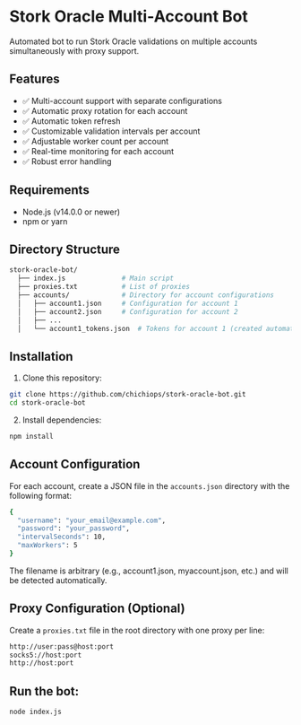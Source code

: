 # Stork Oracle Multi-Account Bot

Automated bot to run Stork Oracle validations on multiple accounts simultaneously with proxy support.

## Features

- ✅ Multi-account support with separate configurations
- ✅ Automatic proxy rotation for each account
- ✅ Automatic token refresh
- ✅ Customizable validation intervals per account
- ✅ Adjustable worker count per account
- ✅ Real-time monitoring for each account
- ✅ Robust error handling

## Requirements

- Node.js (v14.0.0 or newer)
- npm or yarn

## Directory Structure
```bash
stork-oracle-bot/
  ├── index.js              # Main script
  ├── proxies.txt           # List of proxies
  ├── accounts/             # Directory for account configurations
  │   ├── account1.json     # Configuration for account 1
  │   ├── account2.json     # Configuration for account 2
  │   ├── ...
  │   └── account1_tokens.json  # Tokens for account 1 (created automatically)
```
## Installation

1. Clone this repository:
```bash
git clone https://github.com/chichiops/stork-oracle-bot.git
cd stork-oracle-bot
```
2. Install dependencies:
```bash
npm install
```
## Account Configuration
For each account, create a JSON file in the `accounts.json` directory with the following format:
```bash
{
  "username": "your_email@example.com",
  "password": "your_password",
  "intervalSeconds": 10,
  "maxWorkers": 5
}
```
The filename is arbitrary (e.g., account1.json, myaccount.json, etc.) and will be detected automatically.

## Proxy Configuration (Optional)
Create a `proxies.txt` file in the root directory with one proxy per line:
```bash
http://user:pass@host:port
socks5://host:port
http://host:port
```
## Run the bot:
```bash
node index.js
```

